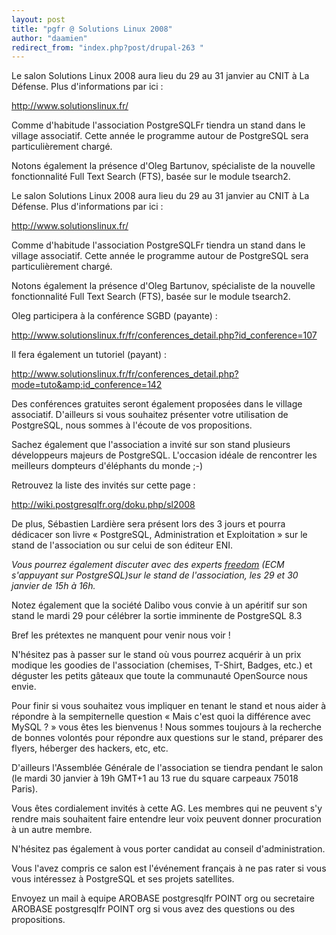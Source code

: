 ```yaml
---
layout: post
title: "pgfr @ Solutions Linux 2008"
author: "daamien"
redirect_from: "index.php?post/drupal-263 "
---
```



<p>Le salon Solutions Linux  2008 aura lieu du 29 au 31 janvier au CNIT à La Défense. Plus d'informations par ici&nbsp;:

<a href="http://www.solutionslinux.fr/">http://www.solutionslinux.fr/</a>

</p>

<p>

Comme d'habitude l'association PostgreSQLFr tiendra un stand dans le village associatif. Cette année le programme autour de PostgreSQL sera particulièrement chargé.

</p>

<p>

Notons également la présence d'Oleg Bartunov, spécialiste de la nouvelle fonctionnalité Full Text Search (FTS), basée sur le module tsearch2.

</p>

<!--more-->


<p>Le salon Solutions Linux  2008 aura lieu du 29 au 31 janvier au CNIT à La Défense. Plus d'informations par ici&nbsp;:

<a href="http://www.solutionslinux.fr/">http://www.solutionslinux.fr/</a>

</p>

<p>

Comme d'habitude l'association PostgreSQLFr tiendra un stand dans le village associatif. Cette année le programme autour de PostgreSQL sera particulièrement chargé.

</p>

<p>

Notons également la présence d'Oleg Bartunov, spécialiste de la nouvelle fonctionnalité Full Text Search (FTS), basée sur le module tsearch2.

</p>

<p>

Oleg participera à la conférence SGBD (payante) :

<a href="http://www.solutionslinux.fr/fr/conferences_detail.php?id_conference=107">http://www.solutionslinux.fr/fr/conferences_detail.php?id_conference=107</a>

Il fera également un tutoriel (payant) :

<a href="http://www.solutionslinux.fr/fr/conferences_detail.php?mode=tuto&amp;id_conference=142">http://www.solutionslinux.fr/fr/conferences_detail.php?mode=tuto&amp;id_conference=142</a>

</p>

<p>

Des conférences gratuites seront également proposées dans le village associatif. D'ailleurs si vous souhaitez présenter votre utilisation de PostgreSQL, nous sommes à l'écoute de vos propositions.

</p>

<p>

Sachez également que l'association a invité sur son stand plusieurs développeurs majeurs de PostgreSQL. L'occasion idéale de rencontrer les meilleurs dompteurs d'éléphants du monde ;-)

Retrouvez la liste des invités sur cette page :

<a href="http://wiki.postgresqlfr.org/doku.php/sl2008">http://wiki.postgresqlfr.org/doku.php/sl2008</a>

</p>

<p>

De plus, Sébastien Lardière sera présent lors des 3 jours et pourra dédicacer son livre « PostgreSQL, Administration et Exploitation » sur le stand de l'association ou sur celui de son éditeur ENI.

</p>

<p>

*Vous pourrez également discuter avec des experts <a href="http://www.postgresqlfr.org/?q=node/1526">freedom</a> (ECM s'appuyant sur PostgreSQL)sur le stand de l'association, les 29 et 30 janvier de 15h à 16h.*

</p>

<p>

Notez également que la société Dalibo vous convie à un apéritif sur son stand le mardi 29 pour célébrer la sortie imminente de PostgreSQL 8.3

</p>

<p>

Bref les prétextes ne manquent pour venir nous voir&nbsp;!

</p>

<p>

N'hésitez pas à passer sur le stand où vous pourrez acquérir à un prix modique les goodies de l'association (chemises, T-Shirt, Badges, etc.) et déguster les petits gâteaux que toute la communauté OpenSource nous envie.

</p>

<p>

Pour finir si vous souhaitez vous impliquer en tenant le stand et nous aider à répondre à la sempiternelle question « Mais c'est quoi la différence avec MySQL ? » vous êtes les bienvenus ! Nous sommes toujours à la recherche de bonnes volontés pour répondre aux questions sur le stand, préparer des flyers, héberger des hackers, etc, etc.

</p>

<p>

D'ailleurs l'Assemblée Générale de l'association se tiendra pendant le salon (le mardi 30 janvier à 19h GMT+1 au 13 rue du square carpeaux 75018 Paris).

Vous êtes cordialement invités à cette AG. Les membres qui ne peuvent s'y rendre mais souhaitent faire entendre leur voix peuvent donner procuration à un autre membre.</p>

<p>N'hésitez pas également à vous porter candidat au conseil d'administration.</p>

<p>

Vous l'avez compris ce salon est l'événement français à ne pas rater si vous vous intéressez à PostgreSQL et ses projets satellites.</p>

<p>

Envoyez un mail à equipe AROBASE postgresqlfr POINT org ou secretaire AROBASE postgresqlfr POINT org si vous avez des questions ou des propositions.

</p>